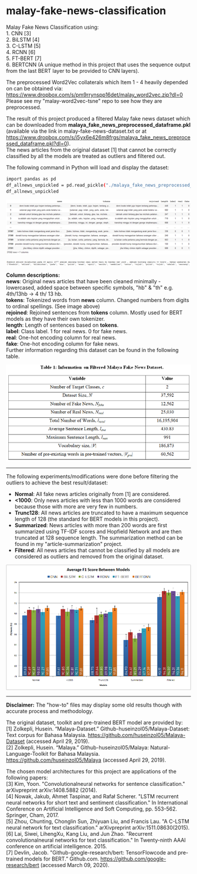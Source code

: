 # malay-fake-news-classification
Malay Fake News Classification using:
</br>1.  CNN [3]
</br>2.  BiLSTM [4]
</br>3.  C-LSTM [5]
</br>4.  RCNN [6]
</br>5.  FT-BERT [7]
</br>6.  BERTCNN (A unique method in this project that uses the sequence output from the last BERT layer to be provided to CNN layers).

The preprocessed Word2Vec collaterals which Item 1 - 4 heavily depended on can be obtained via:
</br>https://www.dropbox.com/s/pm9rrynspp16det/malay_word2vec.zip?dl=0
</br>Please see my "malay-word2vec-tsne" repo to see how they are preprocessed.

The result of this project produced a filtered Malay fake news dataset which can be downloaded from **malaya_fake_news_preprocessed_dataframe.pkl**
</br>(available via the link in malay-fake-news-dataset.txt or at 
</br>https://www.dropbox.com/s/i5yx6e426m8frgs/malaya_fake_news_preprocessed_dataframe.pkl?dl=0).
</br>The news articles from the original dataset [1] that cannot be correctly classified by all the models are treated as outliers and filtered out.

The following command in Python will load and display the dataset:
```bash
import pandas as pd
df_allnews_unpickled = pd.read_pickle("./malaya_fake_news_preprocessed_dataframe.pkl")
df_allnews_unpickled
```
<p align="center">
  <img src="https://github.com/AsyrafAzlan/malay-fake-news-classification/blob/main/model_architecture_imgs/dfss.PNG">
</p>
<p align="center">
  <img src="https://github.com/AsyrafAzlan/malay-fake-news-classification/blob/main/model_architecture_imgs/preprocess_tokens.PNG">
</p>

**Column descriptions:**
</br> **news**: Original news articles that have been cleaned minimally - lowercased, added space between specific symbols, "hb" & "th" e.g. 4th/13hb -> 4 th/ 13 hb.
</br> **tokens**: Tokenized words from **news** column.  Changed numbers from digits to ordinal spellings.  (See image above)
</br> **rejoined**: Rejoined sentences from **tokens** column.  Mostly used for BERT models as they have their own tokenizer.
</br> **length**: Length of sentences based on **tokens**.
</br> **label**: Class label. 1 for real news. 0 for fake news.
</br> **real**: One-hot encoding column for real news.
</br> **fake**: One-hot encoding column for fake news.
</br> Further information regarding this dataset can be found in the following table.

<p align="center">
  <img src="https://github.com/AsyrafAzlan/malay-fake-news-classification/blob/main/model_architecture_imgs/dfinfo.PNG">
</p>


-----------------

The following experiments/modifications were done before filtering the outliers to achieve the best result/dataset:
* **Normal**:  All fake news articles originally from [1] are considered.
* **<1000**:  Only news articles with less than 1000 words are considered because those with more are very few in numbers.
* **Trunc128**:  All news articles are truncated to have a maximum sequence length of 128 (the standard for BERT models in this project).
* **Summarized**:  News articles with more than 200 words are first summarized using TF-IDF scores and Hopfield Network and are then truncated at 128 sequence length.  The summarization method can be found in my "article-summarization" project.
* **Filtered**:  All news articles that cannot be classified by all models are considered as outliers and removed from the original dataset.

<p align="center">
  <img src="https://github.com/AsyrafAzlan/malay-fake-news-classification/blob/main/model_architecture_imgs/models_f1_flipped_resized_prcnt.png">
</p>


-----------------

**Disclaimer:**  The "how-to" files may display some old results though with accurate process and methodology.

The original dataset, toolkit and pre-trained BERT model are provided by:
</br>[1] Zolkepli, Husein. “Malaya-Dataset.” Github-huseinzol05/Malaya-Dataset: Text corpus for Bahasa Malaysia. https://github.com/huseinzol05/Malaya-Dataset (accessed April 29, 2019).
</br>[2] Zolkepli, Husein. “Malaya.” Github-huseinzol05/Malaya: Natural-Language-Toolkit for Bahasa Malaysia. https://github.com/huseinzol05/Malaya (accessed April 29, 2019).

The chosen model architectures for this project are applications of the following papers:
</br>[3] Kim, Yoon. "Convolutionalneural networks for sentence classification." arXivpreprint arXiv:1408.5882 (2014).
</br>[4] Nowak, Jakub, Ahmet Taspinar, and Rafał Scherer. "LSTM recurrent neural networks for short text and sentiment classification." In International Conference on Artificial Intelligence and Soft Computing, pp. 553-562. Springer, Cham, 2017.
</br>[5] Zhou, Chunting, Chonglin Sun, Zhiyuan Liu, and Francis Lau. "A C-LSTM neural network for text classification." arXivpreprint arXiv:1511.08630(2015).
</br>[6] Lai, Siwei, LihengXu, Kang Liu, and Jun Zhao. "Recurrent convolutionalneural networks for text classification." In Twenty-ninth AAAI conference on artificial intelligence. 2015.
</br>[7] Devlin, Jacob. "Github-google-research/bert: TensorFlowcode and pre-trained models for BERT.” Github.com. https://github.com/google-research/bert (accessed March 09, 2020).
